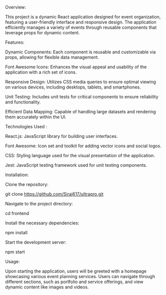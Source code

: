 Overview:

This project is a dynamic React application designed for event organization, featuring a user-friendly interface and responsive design. The application efficiently manages a variety of events through reusable components that leverage props for dynamic content.

Features:

Dynamic Components: Each component is reusable and customizable via props, allowing for flexible data management.

Font Awesome Icons: Enhances the visual appeal and usability of the application with a rich set of icons.


Responsive Design: Utilizes CSS media queries to ensure optimal viewing on various devices, including desktops, 
tablets, and smartphones.

Unit Testing: Includes unit tests for critical components to ensure reliability and functionality.

Efficient Data Mapping: Capable of handling large datasets and rendering them accurately within the UI.

Technologies Used :

React.js: JavaScript library for building user interfaces.

Font Awesome: Icon set and toolkit for adding vector icons and social logos.

CSS: Styling language used for the visual presentation of the application.

Jest: JavaScript testing framework used for unit testing components.


Installation:

Clone the repository:


git clone https://github.com/Siraj617/ultrapro.git

Navigate to the project directory:


cd frontend

Install the necessary dependencies:

npm install

Start the development server:


npm start

Usage:

Upon starting the application, users will be greeted with a homepage showcasing various event planning services.
Users can navigate through different sections, such as portfolio and service offerings, and view dynamic content like images and videos.
